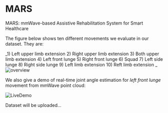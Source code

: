 # MARS
MARS: mmWave-based Assistive Rehabilitation System for Smart Healthcare

The figure below shows ten different movements we evaluate in our dataset.
They are:

_1) Left upper limb extension
2) Right upper limb extension
3) Both upper limb extension
4) Left front lunge
5) Right front lunge
6) Squad
7) Left side lunge
8) Right side lunge
9) Left limb extension
10) Reft limb extension
_
![overview](https://user-images.githubusercontent.com/82195094/114236867-dfb76d00-9947-11eb-90d5-130926828cbf.gif)

We also give a demo of real-time joint angle estimation for _left front lunge_ movement from mmWave point cloud:

![LiveDemo](https://user-images.githubusercontent.com/82195094/115935697-5cbf0800-a459-11eb-9079-63a2c0b4dd34.gif)

Dataset will be uploaded...
